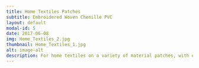 ```yaml
---
title: Home Textiles Patches
subtitle: Embroidered Woven Chenille PVC
layout: default
modal-id: 5
date: 2017-06-08
img: Home_Textiles_2.jpg
thumbnail: Home_Textiles_1.jpg
alt: image-alt
description: For home textiles on a variety of material patches, with embroidery,Woven,Chenille,PVC and so on
---
```

